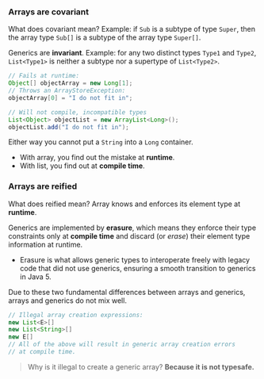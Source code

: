 ### Arrays are **covariant**
What does covariant mean? Example: if `Sub` is a subtype of type `Super`, then the array type `Sub[]` is a subtype of the array type `Super[]`.

Generics are **invariant**. Example: for any two distinct types `Type1` and `Type2`, `List<Type1>` is neither a subtype nor a supertype of `List<Type2>`.

```java
// Fails at runtime:
Object[] objectArray = new Long[1];
// Throws an ArrayStoreException:
objectArray[0] = "I do not fit in";
```
```java
// Will not compile, incompatible types
List<Object> objectList = new ArrayList<Long>();
objectList.add("I do not fit in");
```
Either way you cannot put a `String` into a `Long` container.
* With array, you find out the mistake at **runtime**.
* With list, you find out at **compile time**.

### Arrays are **reified**
What does reified mean? Array knows and enforces its element type at **runtime**.

Generics are implemented by **erasure**, which means they enforce their type constraints only at **compile time** and discard (or *erase*) their element type information at runtime.
* Erasure is what allows generic types to interoperate freely with legacy code that did not use generics, ensuring a smooth transition to generics in Java 5.

Due to these two fundamental differences between arrays and generics, arrays and generics do not mix well.
```java
// Illegal array creation expressions:
new List<E>[]
new List<String>[]
new E[]
// All of the above will result in generic array creation errors
// at compile time.
```

> Why is it illegal to create a generic array?
**Because it is not typesafe.**